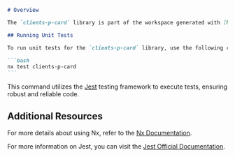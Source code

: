 ````markdown
# Overview

The `clients-p-card` library is part of the workspace generated with [Nx](https://nx.dev), a set of extensible development tools for monorepositories.

## Running Unit Tests

To run unit tests for the `clients-p-card` library, use the following command:

```bash
nx test clients-p-card
```
````

This command utilizes the [Jest](https://jestjs.io) testing framework to execute tests, ensuring robust and reliable code.

## Additional Resources

For more details about using Nx, refer to the [Nx Documentation](https://nx.dev).

For more information on Jest, you can visit the [Jest Official Documentation](https://jestjs.io/docs/getting-started).

```

```
